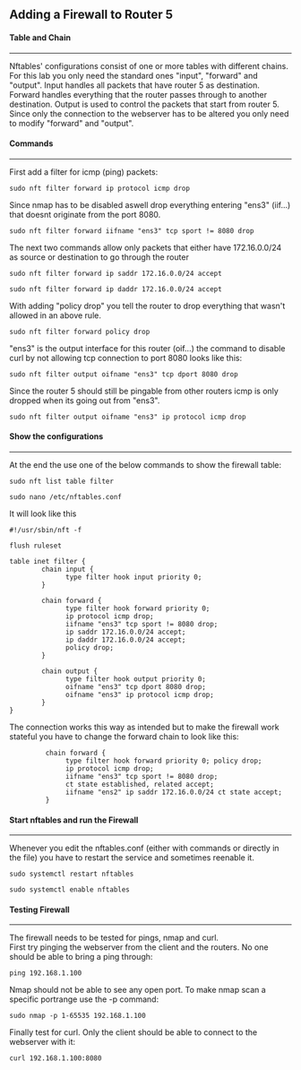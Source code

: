 ## Adding a Firewall to Router 5
#### Table and Chain
---
Nftables' configurations consist of one or more tables with different chains. For this lab you only need the standard ones "input", "forward" and "output". Input handles all packets that have router 5 as destination. Forward handles everything that the router passes through to another destination. Output is used to control the packets that start from router 5. Since only the connection to the webserver has to be altered you only need to modify "forward" and "output".
#### Commands
---
First add a filter for icmp (ping) packets:
```console
sudo nft filter forward ip protocol icmp drop
```
Since nmap has to be disabled aswell drop everything entering "ens3" (iif...) that doesnt originate from the port 8080.
```console
sudo nft filter forward iifname "ens3" tcp sport != 8080 drop
```
The next two commands allow only packets that either have 172.16.0.0/24 as source or destination to go through the router
```console
sudo nft filter forward ip saddr 172.16.0.0/24 accept
```
```console
sudo nft filter forward ip daddr 172.16.0.0/24 accept
```
With adding "policy drop" you tell the router to drop everything that wasn't allowed in an above rule.
```console
sudo nft filter forward policy drop
```
"ens3" is the output interface for this router (oif...) the command to disable curl by not allowing tcp connection to port 8080 looks like this: 
```console
sudo nft filter output oifname "ens3" tcp dport 8080 drop
```
Since the router 5 should still be pingable from other routers icmp is only dropped when its going out from "ens3".
```console
sudo nft filter output oifname "ens3" ip protocol icmp drop
```
#### Show the configurations
---
At the end the use one of the below commands to show the firewall table:
```console
sudo nft list table filter
```
```console
sudo nano /etc/nftables.conf
```
It will look like this
```console
#!/usr/sbin/nft -f

flush ruleset

table inet filter {
        chain input {
              type filter hook input priority 0;
        }

        chain forward {
              type filter hook forward priority 0;
              ip protocol icmp drop;
              iifname "ens3" tcp sport != 8080 drop;
              ip saddr 172.16.0.0/24 accept;
              ip daddr 172.16.0.0/24 accept;
              policy drop;
        }     

        chain output {
              type filter hook output priority 0;
              oifname "ens3" tcp dport 8080 drop;
              oifname "ens3" ip protocol icmp drop;
        }
}
```
The connection works this way as intended but to make the firewall work stateful you have to change the forward chain to look like this:
```console
         chain forward {
              type filter hook forward priority 0; policy drop;
              ip protocol icmp drop;
              iifname "ens3" tcp sport != 8080 drop;
              ct state established, related accept;
              iifname "ens2" ip saddr 172.16.0.0/24 ct state accept;
         }    
```
#### Start nftables and run the Firewall
---
Whenever you edit the nftables.conf (either with commands or directly in the file) you have to restart the service and sometimes reenable it.
```console
sudo systemctl restart nftables
```
```console
sudo systemctl enable nftables
```
#### Testing Firewall
---
The firewall needs to be tested for pings, nmap and curl.  
First try pinging the webserver from the client and the routers. No one should be able to bring a ping through:
```console
ping 192.168.1.100
```
Nmap should not be able to see any open port. To make nmap scan a specific portrange use the -p command:
```console
sudo nmap -p 1-65535 192.168.1.100
```
Finally test for curl. Only the client should be able to connect to the webserver with it:
```console
curl 192.168.1.100:8080
```